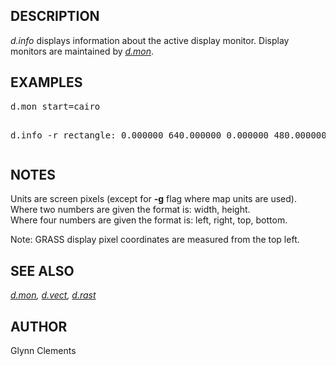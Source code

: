 <h2>DESCRIPTION</h2>

<em>d.info</em> displays information about the active display
monitor. Display monitors are maintained
by <em><a href="d.mon.html">d.mon</a></em>.

<h2>EXAMPLES</h2>

<div class="code"><pre>
d.mon start=cairo

d.info -r
rectangle: 0.000000 640.000000 0.000000 480.000000
</pre></div>

<h2>NOTES</h2>

Units are screen pixels (except for <b>-g</b> flag where map units are
used).
<br>Where two numbers are given the format is: width, height.
<br>Where four numbers are given the format is: left, right, top, bottom.

<p>
Note: GRASS display pixel coordinates are measured from the top left.

<h2>SEE ALSO</h2>

<em>
  <a href="d.mon.html">d.mon</a>,
  <a href="d.vect.html">d.vect</a>,
  <a href="d.rast.html">d.rast</a>
</em>

<h2>AUTHOR</h2>

Glynn Clements
